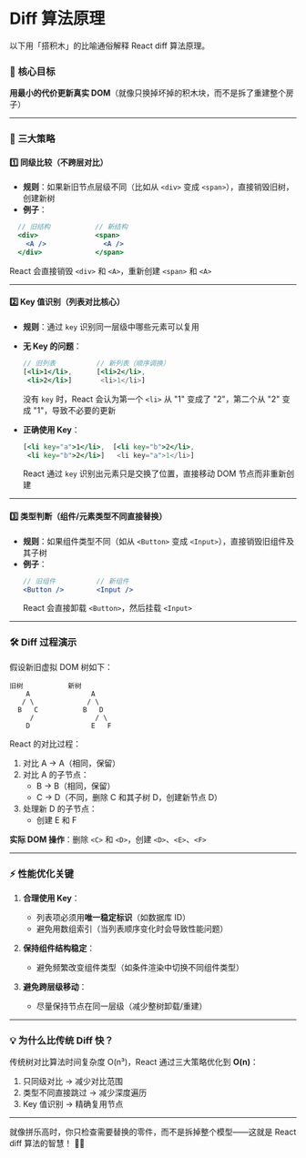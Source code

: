 # Diff 算法原理

以下用「搭积木」的比喻通俗解释 React diff 算法原理。


### 🌟 **核心目标**  
**用最小的代价更新真实 DOM**（就像只换掉坏掉的积木块，而不是拆了重建整个房子）

---

### 🧩 **三大策略**
#### 1️⃣ **同级比较（不跨层对比）**  
- **规则**：如果新旧节点层级不同（比如从 `<div>` 变成 `<span>`），直接销毁旧树，创建新树  
- **例子**：  
```jsx
  // 旧结构           // 新结构
  <div>              <span>
    <A />              <A />
  </div>             </span>
  ```
  React 会直接销毁 `<div>` 和 `<A>`，重新创建 `<span>` 和 `<A>`

---

#### 2️⃣ **Key 值识别（列表对比核心）**  
- **规则**：通过 `key` 识别同一层级中哪些元素可以复用  
- **无 Key 的问题**：  
  ```jsx
  // 旧列表          // 新列表（顺序调换）
  [<li>1</li>,      [<li>2</li>,
   <li>2</li>]       <li>1</li>]
  ```
  没有 `key` 时，React 会认为第一个 `<li>` 从 "1" 变成了 "2"，第二个从 "2" 变成 "1"，导致不必要的更新

- **正确使用 Key**：  
  ```jsx
  [<li key="a">1</li>,  [<li key="b">2</li>,
   <li key="b">2</li>]   <li key="a">1</li>]
  ```
  React 通过 `key` 识别出元素只是交换了位置，直接移动 DOM 节点而非重新创建

---

#### 3️⃣ **类型判断（组件/元素类型不同直接替换）**  
- **规则**：如果组件类型不同（如从 `<Button>` 变成 `<Input>`），直接销毁旧组件及其子树  
- **例子**：  
  ```jsx
  // 旧组件          // 新组件
  <Button />        <Input />
  ```
  React 会直接卸载 `<Button>`，然后挂载 `<Input>`

---

### 🛠 **Diff 过程演示**
假设新旧虚拟 DOM 树如下：
```
旧树           新树
    A               A
   / \             / \
  B   C           B   D
     /               / \
    D               E   F
```

React 的对比过程：
1. 对比 A → A（相同，保留）
2. 对比 A 的子节点：
   - B → B（相同，保留）
   - C → D（不同，删除 C 和其子树 D，创建新节点 D）
3. 处理新 D 的子节点：
   - 创建 E 和 F

**实际 DOM 操作**：删除 `<C>` 和 `<D>`，创建 `<D>`、`<E>`、`<F>`

---

### ⚡ **性能优化关键**
1. **合理使用 Key**：  
   - 列表项必须用**唯一稳定标识**（如数据库 ID）  
   - 避免用数组索引（当列表顺序变化时会导致性能问题）

2. **保持组件结构稳定**：  
   - 避免频繁改变组件类型（如条件渲染中切换不同组件类型）

3. **避免跨层级移动**：  
   - 尽量保持节点在同一层级（减少整树卸载/重建）

---

### 💡 **为什么比传统 Diff 快？**  
传统树对比算法时间复杂度 O(n³)，React 通过三大策略优化到 **O(n)**：  
1. 只同级对比 → 减少对比范围  
2. 类型不同直接跳过 → 减少深度遍历  
3. Key 值识别 → 精确复用节点  

---

就像拼乐高时，你只检查需要替换的零件，而不是拆掉整个模型——这就是 React diff 算法的智慧！ 🧠✨